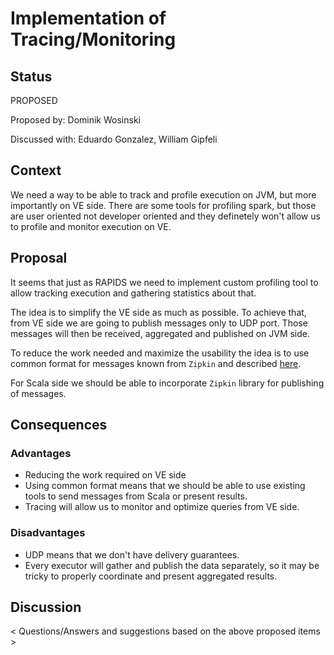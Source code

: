 # Implementation of Tracing/Monitoring 

## Status
PROPOSED

Proposed by: Dominik Wosinski

Discussed with: Eduardo Gonzalez, William Gipfeli

## Context
We need a way to be able to track and profile execution on JVM, but more importantly on VE side. There are some tools for profiling spark, but those are user oriented not developer oriented and they definetely won't allow us to profile and monitor execution on VE. 

## Proposal
It seems that just as RAPIDS we need to implement custom profiling tool to allow tracking execution and gathering statistics about that.

The idea is to simplify the VE side as much as possible. To achieve that, from VE side we are going to publish messages only to UDP port. Those messages will then be received, aggregated and published on JVM side.

To reduce the work needed and maximize the usability the idea is to use common format for messages known from `Zipkin` and
described [here](https://zipkin.io/zipkin-api/).


For Scala side we should be able to incorporate `Zipkin` library for publishing of messages.

## Consequences 

### Advantages

- Reducing the work required on VE side
- Using common format means that we should be able to use existing tools to send messages from Scala or present results.
- Tracing will allow us to monitor and optimize queries from VE side.
### Disadvantages

- UDP means that we don't have delivery guarantees.
- Every executor will gather and publish the data separately, so it may be tricky to properly coordinate and present aggregated results.
## Discussion
< Questions/Answers and suggestions based on the above proposed items >
